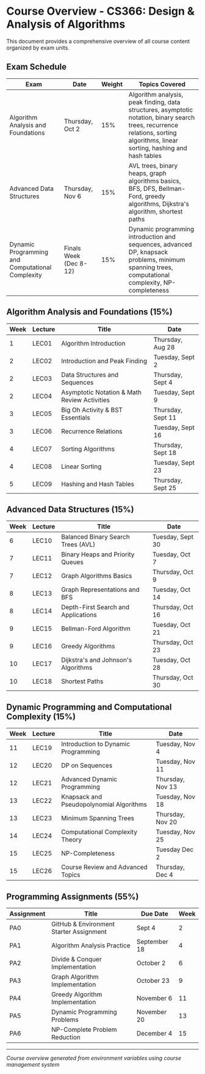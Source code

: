# Course Overview - CS366: Design & Analysis of Algorithms

This document provides a comprehensive overview of all course content organized by exam units.

## Exam Schedule

| Exam              | Date             | Weight             | Topics Covered     |
| ----------------- | ---------------- | ------------------ | ------------------ |
| Algorithm Analysis and Foundations | Thursday, Oct 2 | 15% | Algorithm analysis, peak finding, data structures, asymptotic notation, binary search trees, recurrence relations, sorting algorithms, linear sorting, hashing and hash tables |
| Advanced Data Structures | Thursday, Nov 6 | 15% | AVL trees, binary heaps, graph algorithms basics, BFS, DFS, Bellman-Ford, greedy algorithms, Dijkstra's algorithm, shortest paths |
| Dynamic Programming and Computational Complexity | Finals Week (Dec 8-12) | 15% | Dynamic programming introduction and sequences, advanced DP, knapsack problems, minimum spanning trees, computational complexity, NP-completeness |

## Algorithm Analysis and Foundations (15%)

| Week             | Lecture | Title             | Date             |
| ---------------- | ------- | ----------------- | ---------------- |
| 1 | LEC01   | Algorithm Introduction | Thursday, Aug 28 |
| 2 | LEC02   | Introduction and Peak Finding | Tuesday, Sept 2 |
| 2 | LEC03   | Data Structures and Sequences | Thursday, Sept 4 |
| 2 | LEC04   | Asymptotic Notation & Math Review Activities | Tuesday, Sept 9 |
| 3 | LEC05   | Big Oh Activity & BST Essentials | Thursday, Sept 11 |
| 3 | LEC06   | Recurrence Relations | Tuesday, Sept 16 |
| 4 | LEC07   | Sorting Algorithms | Thursday, Sept 18 |
| 4 | LEC08   | Linear Sorting | Tuesday, Sept 23 |
| 5 | LEC09   | Hashing and Hash Tables | Thursday, Sept 25 |

## Advanced Data Structures (15%)

| Week             | Lecture | Title             | Date             |
| ---------------- | ------- | ----------------- | ---------------- |
| 6 | LEC10   | Balanced Binary Search Trees (AVL) | Tuesday, Sept 30 |
| 7 | LEC11   | Binary Heaps and Priority Queues | Tuesday, Oct 7 |
| 7 | LEC12   | Graph Algorithms Basics | Thursday, Oct 9 |
| 8 | LEC13   | Graph Representations and BFS | Tuesday, Oct 14 |
| 8 | LEC14   | Depth-First Search and Applications | Thursday, Oct 16 |
| 9 | LEC15   | Bellman-Ford Algorithm | Tuesday, Oct 21 |
| 9 | LEC16   | Greedy Algorithms | Thursday, Oct 23 |
| 10 | LEC17   | Dijkstra's and Johnson's Algorithms | Tuesday, Oct 28 |
| 10 | LEC18   | Shortest Paths | Thursday, Oct 30 |

## Dynamic Programming and Computational Complexity (15%)

| Week             | Lecture | Title             | Date             |
| ---------------- | ------- | ----------------- | ---------------- |
| 11 | LEC19   | Introduction to Dynamic Programming | Tuesday, Nov 4 |
| 12 | LEC20   | DP on Sequences | Tuesday, Nov 11 |
| 12 | LEC21   | Advanced Dynamic Programming | Thursday, Nov 13 |
| 13 | LEC22   | Knapsack and Pseudopolynomial Algorithms | Tuesday, Nov 18 |
| 13 | LEC23   | Minimum Spanning Trees | Thursday, Nov 20 |
| 14 | LEC24   | Computational Complexity Theory | Tuesday, Nov 25 |
| 15 | LEC25   | NP-Completeness | Tuesday Dec 2 |
| 15 | LEC26   | Course Review and Advanced Topics | Thursday, Dec 4 |

## Programming Assignments (55%)

| Assignment | Title           | Due Date           | Week           |
| ---------- | --------------- | ------------------ | -------------- |
| PA0        | GitHub & Environment Starter Assignment | Sept 4 | 2 |
| PA1        | Algorithm Analysis Practice | September 18 | 4 |
| PA2        | Divide & Conquer Implementation | October 2 | 6 |
| PA3        | Graph Algorithm Implementation | October 23 | 9 |
| PA4        | Greedy Algorithm Implementation | November 6 | 11 |
| PA5        | Dynamic Programming Problems | November 20 | 13 |
| PA6        | NP-Complete Problem Reduction | December 4 | 15 |

---

_Course overview generated from environment variables using course management system_
